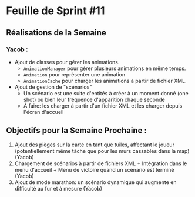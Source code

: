 # Feuille de Sprint #11

## Réalisations de la Semaine

### Yacob :
- Ajout de classes pour gérer les animations.
    - `AnimationManager` pour gérer plusieurs animations en même temps.
    - `Animation` pour représenter une animation
    - `AnimationCache` pour charger les animations à partir de fichier XML.
- Ajout de gestion de "scénarios"
    - Un scénario est une suite d'entités à créer à un moment donné (one shot) ou bien leur fréquence d'apparition chaque seconde
    - À faire: les charger à partir d'un fichier XML et les charger depuis l'écran d'accueil


## Objectifs pour la Semaine Prochaine :
1. Ajout des pièges sur la carte en tant que tuiles, affectant le joueur (potentiellement même tâche que pour les murs cassables dans la map) (Yacob)
2. Chargement de scénarios à partir de fichiers XML + Intégration dans le menu d'accueil + Menu de victoire quand un scénario est terminé (Yacob)
3. Ajout de mode marathon: un scénario dynamique qui augmente en difficulté au fur et à mesure (Yacob)